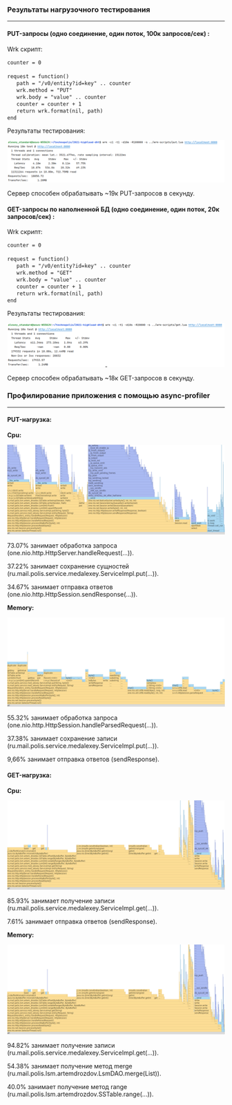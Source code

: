 
### Результаты нагрузочного тестирования

---

#### PUT-запросы (одно соединение, один поток, 100к запросов/сек) :

Wrk скрипт:

```
counter = 0

request = function()
   path = "/v0/entity?id=key" .. counter
   wrk.method = "PUT"
   wrk.body = "value" .. counter
   counter = counter + 1
   return wrk.format(nil, path)
end
```

Результаты тестирования:

![wrk_put_result.png](wrk_put_result.png)

Сервер способен обрабатывать ~19к PUT-запросов в секунду.

#### GET-запросы по наполненной БД (одно соединение, один поток, 20к запросов/сек) :

Wrk скрипт:

```
counter = 0

request = function()
   path = "/v0/entity?id=key" .. counter
   wrk.method = "GET"
   wrk.body = "value" .. counter
   counter = counter + 1
   return wrk.format(nil, path)
end
```

Результаты тестирования:

![wrk_get_result.png](wrk_get_result.png)

Сервер способен обрабатывать ~18к GET-запросов в секунду.

### Профилирование приложения с помощью async-profiler

---

#### PUT-нагрузка:

**Cpu:**

![async-profiler-cpu-put.png](async-profiler-cpu-put.png)

73.07% занимает обработка запроса (one.nio.http.HttpServer.handleRequest(...)).

37.22% занимает сохранение сущностей (ru.mail.polis.service.medalexey.ServiceImpl.put(...)).

34.67% занимает отправка ответов (one.nio.http.HttpSession.sendResponse(...)).

**Memory:**

![async-profiler-mem-put.png](async-profiler-mem-put.png)

55.32% занимает обработка запроса (one.nio.http.HttpSession.handleParsedRequest(...)).

37.38% занимает сохранение записи (ru.mail.polis.service.medalexey.ServiceImpl.put(...)).

9,66% занимает отправка ответов (sendResponse).

#### GET-нагрузка:

**Cpu:**

![async-profiler-cpu-get.png](async-profiler-cpu-get.png)

85.93% занимает получение записи (ru.mail.polis.service.medalexey.ServiceImpl.get(...)).

7.61% занимает отправка ответов (sendResponse).

**Memory:**

![async-profiler-cpu-get.png](async-profiler-cpu-get.png)

94.82% занимает получение записи (ru.mail.polis.service.medalexey.ServiceImpl.get(...)).

54.38% занимает получение метод merge (ru.mail.polis.lsm.artemdrozdov.LsmDAO.merge(List)).

40.0% занимает получение метод range (ru.mail.polis.lsm.artemdrozdov.SSTable.range(...)).

